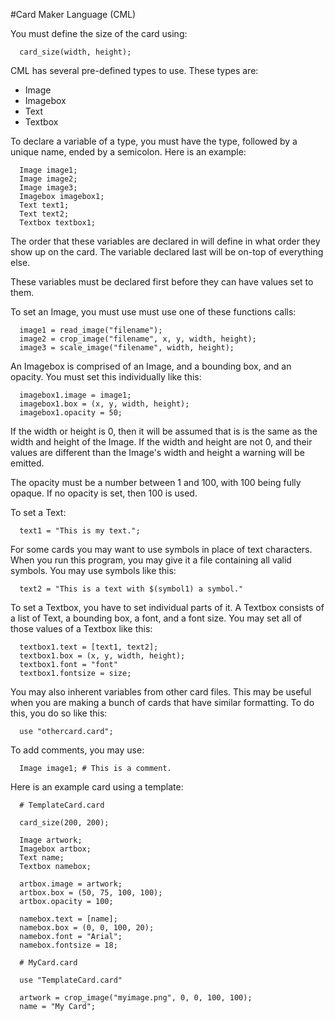 #Card Maker Language (CML)

You must define the size of the card using:

```
  card_size(width, height);
```

CML has several pre-defined types to use. These types are:  

* Image
* Imagebox
* Text
* Textbox

To declare a variable of a type, you must have the type, followed by a unique name, ended by a semicolon. Here is an example:

```
  Image image1;
  Image image2;
  Image image3;
  Imagebox imagebox1;
  Text text1;
  Text text2;
  Textbox textbox1;
```

The order that these variables are declared in will define in what order they show up on the card. The variable declared last will be on-top of everything else.

These variables must be declared first before they can have values set to them.

To set an Image, you must use must use one of these functions calls:

```
  image1 = read_image("filename");
  image2 = crop_image("filename", x, y, width, height);
  image3 = scale_image("filename", width, height);
```

An Imagebox is comprised of an Image, and a bounding box, and an opacity. You must set this individually like this:

```
  imagebox1.image = image1;
  imagebox1.box = (x, y, width, height);
  imagebox1.opacity = 50;
```

If the width or height is 0, then it will be assumed that is is the same as the width and height of the Image. If the width and height are not 0, and their values are different than the Image's width and height a warning will be emitted.

The opacity must be a number between 1 and 100, with 100 being fully opaque. If no opacity is set, then 100 is used.

To set a Text:

```
  text1 = "This is my text.";
```

For some cards you may want to use symbols in place of text characters. When you run this program, you may give it a file containing all valid symbols. You may use symbols like this:

```
  text2 = "This is a text with $(symbol1) a symbol."
```

To set a Textbox, you have to set individual parts of it. A Textbox consists of a list of Text, a bounding box, a font, and a font size. You may set all of those values of a Textbox like this:

```
  textbox1.text = [text1, text2];
  textbox1.box = (x, y, width, height);
  textbox1.font = "font"
  textbox1.fontsize = size;
```

You may also inherent variables from other card files. This may be useful when you are making a bunch of cards that have similar formatting. To do this, you do so like this:

```
  use "othercard.card";
```

To add comments, you may use:

```
  Image image1; # This is a comment.
```

Here is an example card using a template:

```
  # TemplateCard.card

  card_size(200, 200);

  Image artwork;
  Imagebox artbox;
  Text name;
  Textbox namebox;

  artbox.image = artwork;
  artbox.box = (50, 75, 100, 100);
  artbox.opacity = 100;

  namebox.text = [name];
  namebox.box = (0, 0, 100, 20);
  namebox.font = "Arial";
  namebox.fontsize = 18;

  # MyCard.card

  use "TemplateCard.card"

  artwork = crop_image("myimage.png", 0, 0, 100, 100);
  name = "My Card";
```
